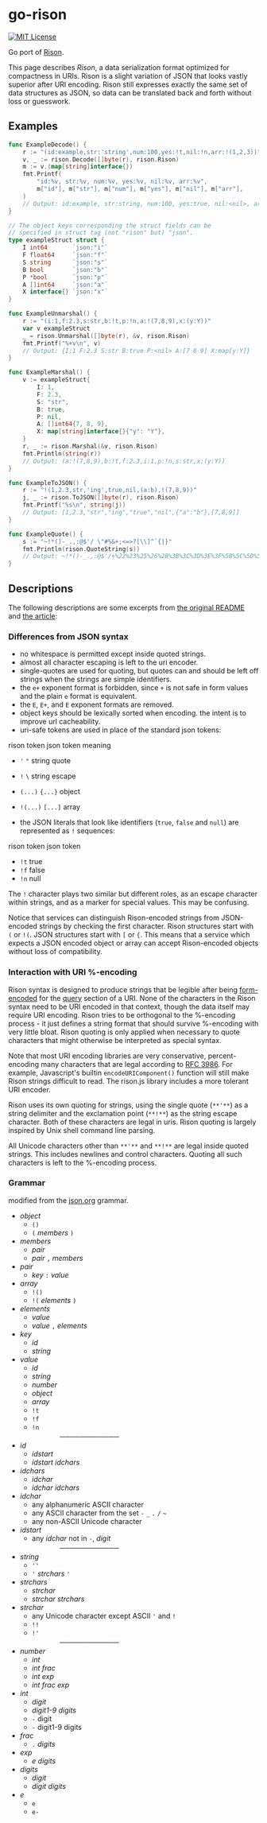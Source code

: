 # go-rison

[![MIT License](https://img.shields.io/badge/license-MIT-brightgreen.svg?style=flat-square)](LICENSE)

Go port of [Rison](https://github.com/Nanonid/rison).

This page describes _Rison_, a data serialization format optimized for
compactness in URIs. Rison is a slight variation of JSON that looks vastly
superior after URI encoding. Rison still expresses exactly the same set of
data structures as JSON, so data can be translated back and forth without loss
or guesswork.

## Examples

```go
func ExampleDecode() {
	r := "(id:example,str:'string',num:100,yes:!t,nil:!n,arr:!(1,2,3))"
	v, _ := rison.Decode([]byte(r), rison.Rison)
	m := v.(map[string]interface{})
	fmt.Printf(
		"id:%v, str:%v, num:%v, yes:%v, nil:%v, arr:%v",
		m["id"], m["str"], m["num"], m["yes"], m["nil"], m["arr"],
	)
	// Output: id:example, str:string, num:100, yes:true, nil:<nil>, arr:[1 2 3]
}

// The object keys corresponding the struct fields can be
// specified in struct tag (not "rison" but) "json".
type exampleStruct struct {
	I int64       `json:"i"`
	F float64     `json:"f"`
	S string      `json:"s"`
	B bool        `json:"b"`
	P *bool       `json:"p"`
	A []int64     `json:"a"`
	X interface{} `json:"x"`
}

func ExampleUnmarshal() {
	r := "(i:1,f:2.3,s:str,b:!t,p:!n,a:!(7,8,9),x:(y:Y))"
	var v exampleStruct
	_ = rison.Unmarshal([]byte(r), &v, rison.Rison)
	fmt.Printf("%+v\n", v)
	// Output: {I:1 F:2.3 S:str B:true P:<nil> A:[7 8 9] X:map[y:Y]}
}

func ExampleMarshal() {
	v := exampleStruct{
		I: 1,
		F: 2.3,
		S: "str",
		B: true,
		P: nil,
		A: []int64{7, 8, 9},
		X: map[string]interface{}{"y": "Y"},
	}
	r, _ := rison.Marshal(&v, rison.Rison)
	fmt.Println(string(r))
	// Output: (a:!(7,8,9),b:!t,f:2.3,i:1,p:!n,s:str,x:(y:Y))
}

func ExampleToJSON() {
	r := "!(1,2.3,str,'ing',true,nil,(a:b),!(7,8,9))"
	j, _ := rison.ToJSON([]byte(r), rison.Rison)
	fmt.Printf("%s\n", string(j))
	// Output: [1,2.3,"str","ing","true","nil",{"a":"b"},[7,8,9]]
}

func ExampleQuote() {
	s := "~!*()-_.,:@$'/ \"#%&+;<=>?[\\]^`{|}"
	fmt.Println(rison.QuoteString(s))
	// Output: ~!*()-_.,:@$'/+%22%23%25%26%2B%3B%3C%3D%3E%3F%5B%5C%5D%5E%60%7B%7C%7D
}
```

## Descriptions

The following descriptions are some excerpts from [the original README](https://github.com/Nanonid/rison)
and [the article](https://web.archive.org/web/20130910064110/http://mjtemplate.org/examples/rison.html):

### Differences from JSON syntax

  * no whitespace is permitted except inside quoted strings. 
  * almost all character escaping is left to the uri encoder. 
  * single-quotes are used for quoting, but quotes can and should be left off strings when the strings are simple identifiers. 
  * the `e+` exponent format is forbidden, since `+` is not safe in form values and the plain `e` format is equivalent. 
  * the `E`, `E+`, and `E` exponent formats are removed. 
  * object keys should be lexically sorted when encoding. the intent is to improve url cacheability. 
  * uri-safe tokens are used in place of the standard json tokens: 

rison token json token  meaning

* `'` `"` string quote
* `!` `\` string escape
* `(...)` `{...}` object
* `!(...)` `[...]` array

* the JSON literals that look like identifiers (`true`, `false` and `null`) are represented as `!` sequences: 

rison token json token

* `!t` true
* `!f` false
* `!n` null

The `!` character plays two similar but different roles, as an escape
character within strings, and as a marker for special values. This may be
confusing.

Notice that services can distinguish Rison-encoded strings from JSON-encoded
strings by checking the first character. Rison structures start with `(` or
`!(`. JSON structures start with `[` or `{`. This means that a service which
expects a JSON encoded object or array can accept Rison-encoded objects
without loss of compatibility.

### Interaction with URI %-encoding

Rison syntax is designed to produce strings that be legible after being [form-
encoded](http://www.w3.org/TR/html4/interact/forms.html#form-content-type) for
the [query](http://gbiv.com/protocols/uri/rfc/rfc3986.html#query) section of a
URI. None of the characters in the Rison syntax need to be URI encoded in that
context, though the data itself may require URI encoding. Rison tries to be
orthogonal to the %-encoding process - it just defines a string format that
should survive %-encoding with very little bloat. Rison quoting is only
applied when necessary to quote characters that might otherwise be interpreted
as special syntax.

Note that most URI encoding libraries are very conservative, percent-encoding
many characters that are legal according to [RFC
3986](http://gbiv.com/protocols/uri/rfc/rfc3986.html). For example,
Javascript's builtin `encodeURIComponent()` function will still make Rison
strings difficult to read. The rison.js library includes a more tolerant URI
encoder.

Rison uses its own quoting for strings, using the single quote (`**'**`) as a
string delimiter and the exclamation point (`**!**`) as the string escape
character. Both of these characters are legal in uris. Rison quoting is
largely inspired by Unix shell command line parsing.

All Unicode characters other than `**'**` and `**!**` are legal inside quoted
strings. This includes newlines and control characters. Quoting all such
characters is left to the %-encoding process.

### Grammar

modified from the [json.org](https://web.archive.org/web/20130910064110/http://json.org/) grammar.

- _object_
  - `()`
  - `(` _members_ `)`
- _members_
  - _pair_
  - _pair_ `,` _members_
- _pair_
  - _key_ `:` _value_
- _array_
  - `!()`
  - `!(` _elements_ `)`
- _elements_
  - _value_
  - _value_ `,` _elements_
- _key_
  - _id_
  - _string_
- _value_
  - _id_
  - _string_
  - _number_
  - _object_
  - _array_
  - `!t`
  - `!f`
  - `!n`
    <br>
    　　　　────────────
- _id_
  - _idstart_
  - _idstart_ _idchars_
- _idchars_
  - _idchar_
  - _idchar_ _idchars_
- _idchar_
  - any alphanumeric ASCII character
  - any ASCII character from the set `-` `_` `.` `/` `~`
  - any non-ASCII Unicode character
- _idstart_
  - any _idchar_ not in `-`, _digit_
    <br>
    　　　　────────────
- _string_
  - `''`
  - `'` _strchars_ `'`
- _strchars_
  - _strchar_
  - _strchar_ _strchars_
- _strchar_
  - any Unicode character except ASCII `'` and `!`
  - `!!`
  - `!'`
    <br>
    　　　　────────────
- _number_
  - _int_
  - _int_ _frac_
  - _int_ _exp_
  - _int_ _frac_ _exp_
- _int_
  - _digit_
  - _digit1-9_ _digits_
  - `-` digit
  - `-` digit1-9 digits
- _frac_
  - `.` _digits_
- _exp_
  - _e_ _digits_
- _digits_
  - _digit_
  - _digit_ _digits_
- _e_
  - `e`
  - `e-`
